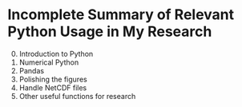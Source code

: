 # Incomplete Summary of Relevant Python Usage in My Research

0. Introduction to Python
1. Numerical Python
2. Pandas
3. Polishing the figures
4. Handle NetCDF files
5. Other useful functions for research
